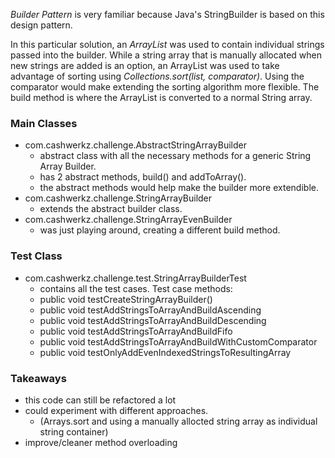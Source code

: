 *Builder Pattern* is very familiar because Java's StringBuilder is based on this design pattern.

In this particular solution, an *ArrayList* was used to contain individual strings passed into the builder.
While a string array that is manually allocated when new strings are added is an option, an ArrayList was used to take advantage of sorting using *Collections.sort(list, comparator)*.
Using the comparator would make extending the sorting algorithm more flexible.
The build method is where the ArrayList is converted to a normal String array. 


### Main Classes
- com.cashwerkz.challenge.AbstractStringArrayBuilder
  - abstract class with all the necessary methods for a generic String Array Builder.
  - has 2 abstract methods, build() and addToArray().
  - the abstract methods would help make the builder more extendible.
- com.cashwerkz.challenge.StringArrayBuilder
  - extends the abstract builder class.
- com.cashwerkz.challenge.StringArrayEvenBuilder
  - was just playing around, creating a different build method.

### Test Class
- com.cashwerkz.challenge.test.StringArrayBuilderTest
  - contains all the test cases. Test case methods:
   - public void testCreateStringArrayBuilder() 
   - public void testAddStringsToArrayAndBuildAscending
   - public void testAddStringsToArrayAndBuildDescending
   - public void testAddStringsToArrayAndBuildFifo
   - public void testAddStringsToArrayAndBuildWithCustomComparator
   - public void testOnlyAddEvenIndexedStringsToResultingArray

	
### Takeaways
- this code can still be refactored a lot
- could experiment with different approaches. 
	- (Arrays.sort and using a manually allocted string array as individual string container)
- improve/cleaner method overloading 
